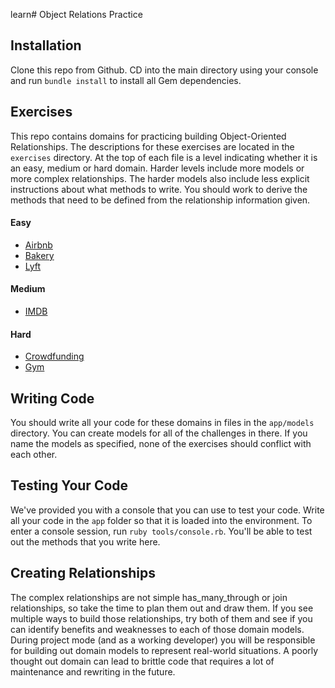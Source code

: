 learn# Object Relations Practice

## Installation

Clone this repo from Github. CD into the main directory using your console and
run `bundle install` to install all Gem dependencies.

## Exercises

This repo contains domains for practicing building Object-Oriented
Relationships. The descriptions for these exercises are located in the
`exercises` directory. At the top of each file is a level indicating whether it
is an easy, medium or hard domain. Harder levels include more models or more
complex relationships. The harder models also include less explicit instructions
about what methods to write. You should work to derive the methods that need to
be defined from the relationship information given.

#### Easy

- [Airbnb](https://github.com/learn-co-curriculum/oo-relationships-practice/blob/master/exercises/airbnb.md)
- [Bakery](https://github.com/learn-co-curriculum/oo-relationships-practice/blob/master/exercises/bakery.md)
- [Lyft](https://github.com/learn-co-curriculum/oo-relationships-practice/blob/master/exercises/lyft.md)

#### Medium

- [IMDB](https://github.com/learn-co-curriculum/oo-relationships-practice/blob/master/exercises/imdb.md)

#### Hard

- [Crowdfunding](https://github.com/learn-co-curriculum/oo-relationships-practice/blob/master/exercises/crowdfunding.md)
- [Gym](https://github.com/learn-co-curriculum/oo-relationships-practice/blob/master/exercises/gym.md)

## Writing Code

You should write all your code for these domains in files in the `app/models`
directory. You can create models for all of the challenges in there. If you name
the models as specified, none of the exercises should conflict with each other.

## Testing Your Code

We've provided you with a console that you can use to test your code. Write all
your code in the `app` folder so that it is loaded into the environment. To
enter a console session, run `ruby tools/console.rb`. You'll be able to test out
the methods that you write here.

## Creating Relationships

The complex relationships are not simple has_many_through or join relationships,
so take the time to plan them out and draw them. If you see multiple ways to
build those relationships, try both of them and see if you can identify benefits
and weaknesses to each of those domain models. During project mode (and as a
working developer) you will be responsible for building out domain models to
represent real-world situations. A poorly thought out domain can lead to brittle
code that requires a lot of maintenance and rewriting in the future.
